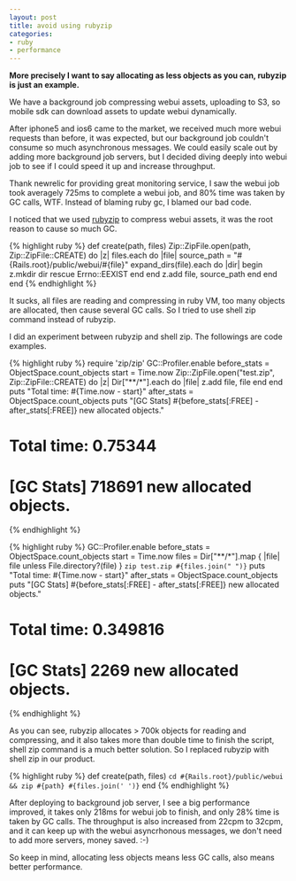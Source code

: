 ```yaml
---
layout: post
title: avoid using rubyzip
categories:
- ruby
- performance
---
```

**More precisely I want to say allocating as less objects as you can,
rubyzip is just an example.**

We have a background job compressing webui assets, uploading to S3, so
mobile sdk can download assets to update webui dynamically.

After iphone5 and ios6 came to the market, we received much more webui
requests than before, it was expected, but our background job couldn't
consume so much asynchronous messages. We could easily scale out by adding
more background job servers, but I decided diving deeply into webui job to
see if I could speed it up and increase throughput.

Thank newrelic for providing great monitoring service, I saw the webui
job took averagely 725ms to complete a webui job, and 80% time was taken
by GC calls, WTF. Instead of blaming ruby gc, I blamed our bad code.

I noticed that we used [rubyzip][0] to compress webui assets, it was the
root reason to cause so much GC.

{% highlight ruby %}
def create(path, files)
  Zip::ZipFile.open(path, Zip::ZipFile::CREATE) do |z|
    files.each do |file|
      source_path = "#{Rails.root}/public/webui/#{file}"
      expand_dirs(file).each do |dir|
        begin
          z.mkdir dir
        rescue Errno::EEXIST
        end
      end
      z.add file, source_path
    end
  end
end
{% endhighlight %}

It sucks, all files are reading and compressing in ruby VM, too many
objects are allocated, then cause several GC calls. So I tried to use
shell zip command instead of rubyzip.

I did an experiment between rubyzip and shell zip. The followings are
code examples.

{% highlight ruby %}
require 'zip/zip'
GC::Profiler.enable
before_stats = ObjectSpace.count_objects
start = Time.now
Zip::ZipFile.open("test.zip", Zip::ZipFile::CREATE) do |z|
  Dir["**/*"].each do |file|
    z.add file, file
  end
end
puts "Total time: #{Time.now - start}"
after_stats = ObjectSpace.count_objects
puts "[GC Stats] #{before_stats[:FREE] - after_stats[:FREE]} new allocated objects."

# Total time: 0.75344
# [GC Stats] 718691 new allocated objects.
{% endhighlight %}

{% highlight ruby %}
GC::Profiler.enable
before_stats = ObjectSpace.count_objects
start = Time.now
files = Dir["**/*"].map { |file| file unless File.directory?(file) }
`zip test.zip #{files.join(" ")}`
puts "Total time: #{Time.now - start}"
after_stats = ObjectSpace.count_objects
puts "[GC Stats] #{before_stats[:FREE] - after_stats[:FREE]} new
allocated objects."

# Total time: 0.349816
# [GC Stats] 2269 new allocated objects.
{% endhighlight %}

As you can see, rubyzip allocates > 700k objects for reading and
compressing, and it also takes more than double time to finish the
script, shell zip command is a much better solution. So I replaced
rubyzip with shell zip in our product.

{% highlight ruby %}
def create(path, files)
  `cd #{Rails.root}/public/webui && zip #{path} #{files.join(' ')}`
end
{% endhighlight %}

After deploying to background job server, I see a big performance
improved, it takes only 218ms for webui job to finish, and only 28%
time is taken by GC calls. The throughput is also increased from 22cpm
to 32cpm, and it can keep up with the webui asyncrhonous messages, we
don't need to add more servers, money saved. :-)

So keep in mind, allocating less objects means less GC calls, also means
better performance.

[0]: https://rubygems.org/gems/rubyzip
